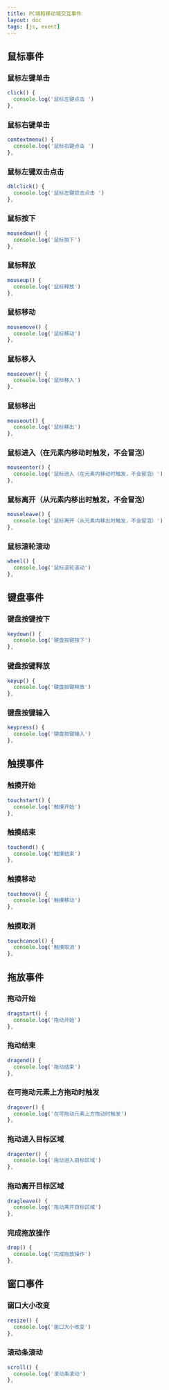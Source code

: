 ```yaml
---
title: PC端和移动端交互事件
layout: doc
tags: [js, event]
---
```


## 鼠标事件
### 鼠标左键单击
```javascript
click() {
  console.log('鼠标左键点击 ')
},

```
### 鼠标右键单击
```javascript
contextmenu() {
  console.log('鼠标右键点击 ')
},
```
### 鼠标左键双击点击
```javascript
dblclick() {
  console.log('鼠标左键双击点击 ')
},
```
### 鼠标按下
```javascript
mousedown() {
  console.log('鼠标按下')
},

```
### 鼠标释放
```javascript
mouseup() {
  console.log('鼠标释放')
},

```
### 鼠标移动
```javascript
mousemove() {
  console.log('鼠标移动')
},
```
### 鼠标移入
```javascript
mouseover() {
  console.log('鼠标移入')
},
```
### 鼠标移出
```javascript
mouseout() {
  console.log('鼠标移出')
},
```
### 鼠标进入（在元素内移动时触发，不会冒泡）
```javascript
mouseenter() {
  console.log('鼠标进入（在元素内移动时触发，不会冒泡）')
},
```
### 鼠标离开（从元素内移出时触发，不会冒泡）
```javascript
mouseleave() {
  console.log('鼠标离开（从元素内移出时触发，不会冒泡）')
},
```
### 鼠标滚轮滚动
```javascript
wheel() {
  console.log('鼠标滚轮滚动')
},
```
## 键盘事件
### 键盘按键按下
```javascript
keydown() {
  console.log('键盘按键按下')
},
```
### 键盘按键释放
```javascript
keyup() {
  console.log('键盘按键释放')
},
```
### 键盘按键输入
```javascript
keypress() {
  console.log('键盘按键输入')
},
```
## 触摸事件
### 触摸开始
```javascript
touchstart() {
  console.log('触摸开始')
},
```
### 触摸结束
```javascript
touchend() {
  console.log('触摸结束')
},
```
### 触摸移动
```javascript
touchmove() {
  console.log('触摸移动')
},
```
### 触摸取消
```javascript
touchcancel() {
  console.log('触摸取消')
},
```
## 拖放事件
### 拖动开始
```javascript
dragstart() {
  console.log('拖动开始')
},
```
### 拖动结束
```javascript
dragend() {
  console.log('拖动结束')
},
```
### 在可拖动元素上方拖动时触发
```javascript
dragover() {
  console.log('在可拖动元素上方拖动时触发')
},
```
### 拖动进入目标区域
```javascript
dragenter() {
  console.log('拖动进入目标区域')
},
```
### 拖动离开目标区域
```javascript
dragleave() {
  console.log('拖动离开目标区域')
},
```
### 完成拖放操作
```javascript
drop() {
  console.log('完成拖放操作')
},
```
## 窗口事件
### 窗口大小改变
```javascript
resize() {
  console.log('窗口大小改变')
},
```
### 滚动条滚动
```javascript
scroll() {
  console.log('滚动条滚动')
},
```
